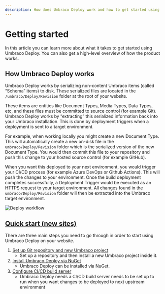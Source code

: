 ```yaml
---
description: How does Umbraco Deploy work and how to get started using Umbraco Deploy
---
```


# Getting started

In this article you can learn more about what it takes to get started using Umbraco Deploy. You can also get a high-level overview of how the product works.

## How Umbraco Deploy works

Umbraco Deploy works by serializing non-content Umbraco items (called “Schema” items) to disk. These serialized files are located in the `/umbraco/Deploy/Revision` folder at the root of your website.

These items are entities like Document Types, Media Types, Data Types, etc, and these files must be committed to source control (for example Git). Umbraco Deploy works by “extracting” this serialized information back into your Umbraco installation. This is done by deployment triggers when a deployment is sent to a target environment.

For example, when working locally you might create a new Document Type. This will automatically create a new on-disk file in the `umbraco/Deploy/Revision` folder which is the serialized version of the new Document Type. You would then commit this file to your repository and push this change to your hosted source control (for example GitHub).

When you want this deployed to your next environment, you would trigger your CI/CD process (for example Azure DevOps or Github Actions). This will push the changes to your environment. Once the build deployment completes successfully, a Deployment Trigger would be executed as an HTTPS request to your target environment. All changes found in the `umbraco/Deploy/Revision` folder will then be extracted into the Umbraco target environment.

![Deploy workflow](images/Deploy\_concept.png)

## [Quick start (new sites)](broken-reference)

There are three main steps you need to go through in order to start using Umbraco Deploy on your website.

1. [Set up Git repository and new Umbraco project](broken-reference)
   * Set up a repository and then install a new Umbraco project inside it.
2. [Install Umbraco Deploy via NuGet](broken-reference)
   * Umbraco Deploy can be installed via NuGet.
3. [Configure CI/CD build server](broken-reference)
   * Umbraco Deploy needs a CI/CD build server needs to be set up to run when you want changes to be deployed to next upstream environment
